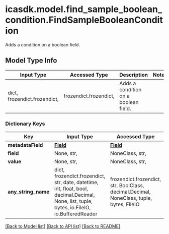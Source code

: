 # icasdk.model.find_sample_boolean_condition.FindSampleBooleanCondition

Adds a condition on a boolean field.

## Model Type Info
Input Type | Accessed Type | Description | Notes
------------ | ------------- | ------------- | -------------
dict, frozendict.frozendict,  | frozendict.frozendict,  | Adds a condition on a boolean field. | 

### Dictionary Keys
Key | Input Type | Accessed Type | Description | Notes
------------ | ------------- | ------------- | ------------- | -------------
**metadataField** | [**Field**](Field.md) | [**Field**](Field.md) |  | [optional] 
**field** | None, str,  | NoneClass, str,  |  | [optional] 
**value** | None, str,  | NoneClass, str,  |  | [optional] 
**any_string_name** | dict, frozendict.frozendict, str, date, datetime, int, float, bool, decimal.Decimal, None, list, tuple, bytes, io.FileIO, io.BufferedReader | frozendict.frozendict, str, BoolClass, decimal.Decimal, NoneClass, tuple, bytes, FileIO | any string name can be used but the value must be the correct type | [optional]

[[Back to Model list]](../../README.md#documentation-for-models) [[Back to API list]](../../README.md#documentation-for-api-endpoints) [[Back to README]](../../README.md)

